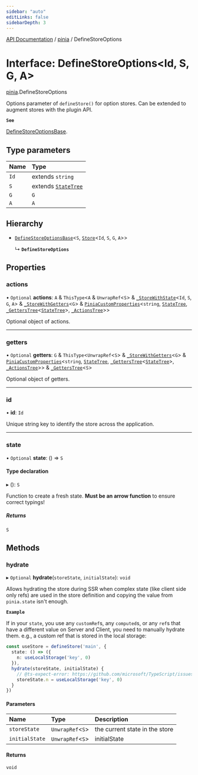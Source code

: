```yaml
---
sidebar: "auto"
editLinks: false
sidebarDepth: 3
---
```


[API Documentation](../index.md) / [pinia](../modules/pinia.md) / DefineStoreOptions

# Interface: DefineStoreOptions<Id, S, G, A\>

[pinia](../modules/pinia.md).DefineStoreOptions

Options parameter of `defineStore()` for option stores. Can be extended to
augment stores with the plugin API.

**`See`**

[DefineStoreOptionsBase](pinia.DefineStoreOptionsBase.md).

## Type parameters

| Name | Type |
| :------ | :------ |
| `Id` | extends `string` |
| `S` | extends [`StateTree`](../modules/pinia.md#statetree) |
| `G` | `G` |
| `A` | `A` |

## Hierarchy

- [`DefineStoreOptionsBase`](pinia.DefineStoreOptionsBase.md)<`S`, [`Store`](../modules/pinia.md#store)<`Id`, `S`, `G`, `A`\>\>

  ↳ **`DefineStoreOptions`**

## Properties

### actions

• `Optional` **actions**: `A` & `ThisType`<`A` & `UnwrapRef`<`S`\> & [`_StoreWithState`](pinia._StoreWithState.md)<`Id`, `S`, `G`, `A`\> & [`_StoreWithGetters`](../modules/pinia.md#storewithgetters)<`G`\> & [`PiniaCustomProperties`](pinia.PiniaCustomProperties.md)<`string`, [`StateTree`](../modules/pinia.md#statetree), [`_GettersTree`](../modules/pinia.md#getterstree)<[`StateTree`](../modules/pinia.md#statetree)\>, [`_ActionsTree`](../modules/pinia.md#actionstree)\>\>

Optional object of actions.

___

### getters

• `Optional` **getters**: `G` & `ThisType`<`UnwrapRef`<`S`\> & [`_StoreWithGetters`](../modules/pinia.md#storewithgetters)<`G`\> & [`PiniaCustomProperties`](pinia.PiniaCustomProperties.md)<`string`, [`StateTree`](../modules/pinia.md#statetree), [`_GettersTree`](../modules/pinia.md#getterstree)<[`StateTree`](../modules/pinia.md#statetree)\>, [`_ActionsTree`](../modules/pinia.md#actionstree)\>\> & [`_GettersTree`](../modules/pinia.md#getterstree)<`S`\>

Optional object of getters.

___

### id

• **id**: `Id`

Unique string key to identify the store across the application.

___

### state

• `Optional` **state**: () => `S`

#### Type declaration

▸ (): `S`

Function to create a fresh state. **Must be an arrow function** to ensure
correct typings!

##### Returns

`S`

## Methods

### hydrate

▸ `Optional` **hydrate**(`storeState`, `initialState`): `void`

Allows hydrating the store during SSR when complex state (like client side only refs) are used in the store
definition and copying the value from `pinia.state` isn't enough.

**`Example`**

If in your `state`, you use any `customRef`s, any `computed`s, or any `ref`s that have a different value on
Server and Client, you need to manually hydrate them. e.g., a custom ref that is stored in the local
storage:

```ts
const useStore = defineStore('main', {
  state: () => ({
    n: useLocalStorage('key', 0)
  }),
  hydrate(storeState, initialState) {
    // @ts-expect-error: https://github.com/microsoft/TypeScript/issues/43826
    storeState.n = useLocalStorage('key', 0)
  }
})
```

#### Parameters

| Name | Type | Description |
| :------ | :------ | :------ |
| `storeState` | `UnwrapRef`<`S`\> | the current state in the store |
| `initialState` | `UnwrapRef`<`S`\> | initialState |

#### Returns

`void`
